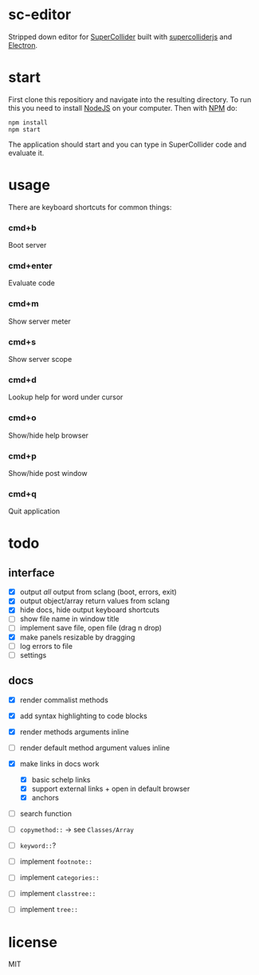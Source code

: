 # sc-editor

 Stripped down editor for [SuperCollider](https://github.com/supercollider/supercollider) built with [supercolliderjs](https://github.com/crucialfelix/supercolliderjs) and [Electron](https://electronjs.org/docs).

# start

First clone this repositiory and navigate into the resulting directory.
To run this you need to install [NodeJS](https://nodejs.org/en/) on your computer.
Then with [NPM](https://www.npmjs.com/) do:

```
npm install
npm start
```

The application should start and you can type in SuperCollider code and evaluate it.


# usage

There are keyboard shortcuts for common things:

### cmd+b
Boot server

### cmd+enter
Evaluate code

### cmd+m
Show server meter

### cmd+s
Show server scope

### cmd+d
Lookup help for word under cursor

### cmd+o
Show/hide help browser

### cmd+p
Show/hide post window

### cmd+q
Quit application


# todo

## interface
- [x] output _all_ output from sclang (boot, errors, exit)
- [x] output object/array return values from sclang
- [x] hide docs, hide output keyboard shortcuts
- [ ] show file name in window title
- [ ] implement save file, open file (drag n drop)
- [x] make panels resizable by dragging
- [ ] log errors to file
- [ ] settings

## docs
- [x] render commalist methods
- [x] add syntax highlighting to code blocks
- [x] render methods arguments inline
- [ ] render default method argument values inline
- [x] make links in docs work
  - [x] basic schelp links
  - [x] support external links + open in default browser
  - [x] anchors
- [ ] search function
- [ ] `copymethod::` -> see `Classes/Array`
- [ ] `keyword::`?
- [ ] implement `footnote::`
- [ ] implement `categories::`
- [ ] implement `classtree::`
- [ ] implement `tree::`


# license

MIT
